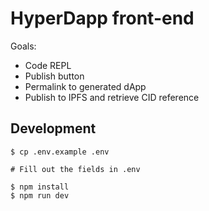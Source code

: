 # HyperDapp front-end

Goals:

- Code REPL
- Publish button
- Permalink to generated dApp
- Publish to IPFS and retrieve CID reference

## Development

```
$ cp .env.example .env

# Fill out the fields in .env

$ npm install
$ npm run dev
```
